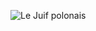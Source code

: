 ![Le Juif polonais](https://upload.wikimedia.org/wikipedia/commons/thumb/8/89/St_Lawrence_Jewry%2C_City_of_London%2C_UK_-_Diliff.jpg/400px-St_Lawrence_Jewry%2C_City_of_London%2C_UK_-_Diliff.jpg)